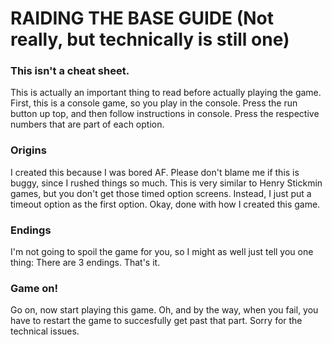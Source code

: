 # **RAIDING THE BASE GUIDE (Not really, but technically is still one)**

### This isn't a cheat sheet.
This is actually an important thing to read before actually playing the game. First, this is a console game, so you play in the console. Press the run button up top, and then follow instructions in console. Press the respective numbers that are part of each option.
### Origins
I created this because I was bored AF. Please don't blame me if this is buggy, since I rushed things so much. This is very similar to Henry Stickmin games, but you don't get those timed option screens. Instead, I just put a timeout option as the first option. Okay, done with how I created this game.
### Endings
I'm not going to spoil the game for you, so I might as well just tell you one thing: There are 3 endings. That's it.
### Game on!
Go on, now start playing this game. Oh, and by the way, when you fail, you have to restart the game to succesfully get past that part. Sorry for the technical issues.